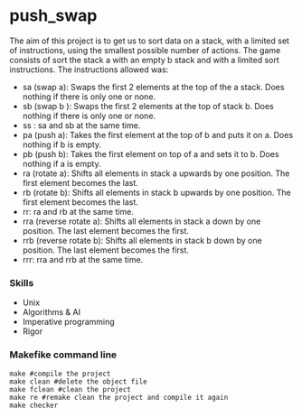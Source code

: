 # push_swap
The aim of this project is to get us to sort data on a stack, with a limited set of instructions, using the smallest possible number of actions. 
The game consists of sort the stack a with an empty b stack and with a limited sort instructions.
The instructions allowed was: 
  - sa (swap a): Swaps the first 2 elements at the top of the a stack. Does nothing if there is only one or none.
  - sb (swap b ): Swaps the first 2 elements at the top of stack b. Does nothing if there is only one or none.
  - ss : sa and sb at the same time.
  - pa (push a): Takes the first element at the top of b and puts it on a. Does nothing if b is empty.
  - pb (push b): Takes the first element on top of a and sets it to b. Does nothing if a is empty.
  - ra (rotate a): Shifts all elements in stack a upwards by one position. The first element becomes the last.
  - rb (rotate b): Shifts all elements in stack b upwards by one position. The first element becomes the last.
  - rr: ra and rb at the same time.
  - rra (reverse rotate a): Shifts all elements in stack a down by one position. The last element becomes the first.
  - rrb (reverse rotate b): Shifts all elements in stack b down by one position. The last element becomes the first.
  - rrr: rra and rrb at the same time.

### Skills

  - Unix
  - Algorithms & AI
  - Imperative programming
  - Rigor

### Makefike command line 

```make
make #compile the project
make clean #delete the object file
make fclean #clean the project
make re #remake clean the project and compile it again
make checker
```
